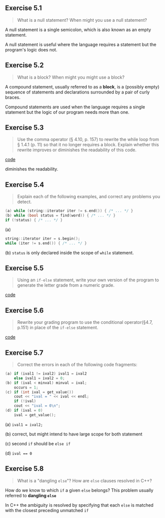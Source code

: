 ## Exercise 5.1

> What is a null statement? When might you use a null statement?

A null statement is a single semicolon, which is also known as an empty statement.

A null statement is useful where the language requires a statement but the program's logic does not.

## Exercise 5.2

> What is a block? When might you might use a block?

A compound statement, usually referred to as a __block__, is a (possibly empty) sequence of statements and declarations surrounded by a pair of curly braces.

Compound statements are used when the language requires a single statement but the logic of our program needs more than one.

## Exercise 5.3

> Use the comma operator (§ 4.10, p. 157) to rewrite the while loop from § 1.4.1 (p. 11) so that it no longer requires a block. Explain whether this rewrite improves or diminishes the readability of this code.

[code](ex5_3.cpp)

diminishes the readability.

## Exercise 5.4

> Explain each of the following examples, and correct any problems you detect.
```cpp
(a) while (string::iterator iter != s.end()) { /* ... */ }
(b) while (bool status = find(word)) { /* ... */ }
if (!status) { /* ... */ }
```

(a) 
```cpp
string::iterator iter = s.begin();
while (iter != s.end()) { /* ... */ }
```

(b) `status` is only declared inside the scope of `while` statement.

## Exercise 5.5

> Using an `if-else` statement, write your own version of the program to generate the letter grade from a numeric grade.

[code](ex5_5.cpp)

## Exercise 5.6

> Rewrite your grading program to use the conditional operator(§4.7, p.151) in place of the `if-else` statement.

[code](ex5_6.cpp)

## Exercise 5.7

> Correct the errors in each of the following code fragments:
```cpp
(a) if (ival1 != ival2) ival1 = ival2
    else ival1 = ival2 = 0;
(b) if (ival < minval) minval = ival;
    occurs = 1;
(c) if (int ival = get_value())
    cout << "ival = " << ival << endl;
    if (!ival)
    cout << "ival = 0\n";
(d) if (ival = 0)
    ival = get_value();
```

(a) `ival1 = ival2;`

(b) correct, but might intend to have large scope for both statement

(c) second `if` should be `else if`

(d) `ival == 0`

## Exercise 5.8

> What is a "dangling `else`"? How are `else` clauses resolved in C++?

How do we know to which `if` a given `else` belongs? This problem usually referred to __dangling `else`__

In C++ the ambiguity is resolved by specifying that each `else` is matched with the closest preceding unmatched `if` 